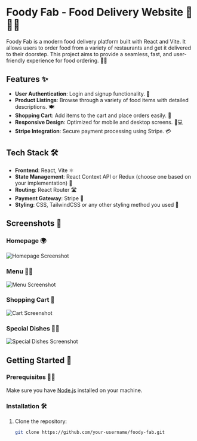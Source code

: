 # Foody Fab - Food Delivery Website 🍔🍕🍣

Foody Fab is a modern food delivery platform built with React and Vite. It allows users to order food from a variety of restaurants and get it delivered to their doorstep. This project aims to provide a seamless, fast, and user-friendly experience for food ordering. 🚗💨

## Features ✨
- **User Authentication**: Login and signup functionality. 🔐
- **Product Listings**: Browse through a variety of food items with detailed descriptions. 🍽️
- **Shopping Cart**: Add items to the cart and place orders easily. 🛒
- **Responsive Design**: Optimized for mobile and desktop screens. 📱💻
- **Stripe Integration**: Secure payment processing using Stripe. 💳

## Tech Stack 🛠️
- **Frontend**: React, Vite ⚛️
- **State Management**: React Context API or Redux (choose one based on your implementation) 🔄
- **Routing**: React Router 🛣️
- **Payment Gateway**: Stripe 💸
- **Styling**: CSS, TailwindCSS or any other styling method you used 🎨

## Screenshots 📸

### Homepage 🌍
![Homepage Screenshot](images/homepage.png)

### Menu 🍔🍕
![Menu Screenshot](images/menu.png)

### Shopping Cart 🛒
![Cart Screenshot](images/cart.png)

### Special Dishes 🍣🍱
![Special Dishes Screenshot](images/special-dishes.png)

## Getting Started 🚀

### Prerequisites 🧑‍💻
Make sure you have [Node.js](https://nodejs.org/) installed on your machine.

### Installation 🛠️

1. Clone the repository:
   ```bash
   git clone https://github.com/your-username/foody-fab.git
